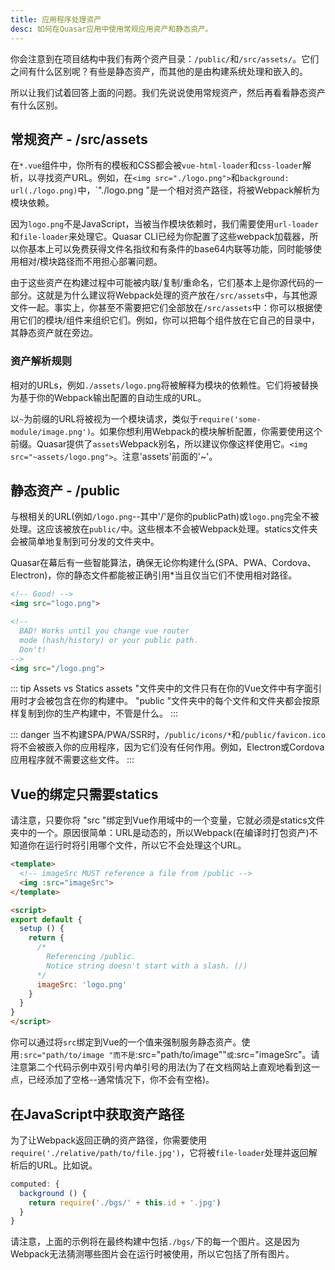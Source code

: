 ```yaml
---
title: 应用程序处理资产
desc: 如何在Quasar应用中使用常规应用资产和静态资产。
---
```

你会注意到在项目结构中我们有两个资产目录：`/public/`和`/src/assets/`。它们之间有什么区别呢？有些是静态资产，而其他的是由构建系统处理和嵌入的。

所以让我们试着回答上面的问题。我们先说说使用常规资产，然后再看看静态资产有什么区别。

## 常规资产 - /src/assets
在`*.vue`组件中，你所有的模板和CSS都会被`vue-html-loader`和`css-loader`解析，以寻找资产URL。例如，在`<img src="./logo.png">`和`background: url(./logo.png)`中，`"./logo.png "是一个相对资产路径，将被Webpack解析为模块依赖。

因为`logo.png`不是JavaScript，当被当作模块依赖时，我们需要使用`url-loader`和`file-loader`来处理它。Quasar CLI已经为你配置了这些webpack加载器，所以你基本上可以免费获得文件名指纹和有条件的base64内联等功能，同时能够使用相对/模块路径而不用担心部署问题。

由于这些资产在构建过程中可能被内联/复制/重命名，它们基本上是你源代码的一部分。这就是为什么建议将Webpack处理的资产放在`/src/assets`中，与其他源文件一起。事实上，你甚至不需要把它们全部放在`/src/assets`中：你可以根据使用它们的模块/组件来组织它们。例如，你可以把每个组件放在它自己的目录中，其静态资产就在旁边。

### 资产解析规则

相对的URLs，例如`./assets/logo.png`将被解释为模块的依赖性。它们将被替换为基于你的Webpack输出配置的自动生成的URL。

以`~`为前缀的URL将被视为一个模块请求，类似于`require('some-module/image.png')`。如果你想利用Webpack的模块解析配置，你需要使用这个前缀。Quasar提供了`assets`Webpack别名，所以建议你像这样使用它。`<img src="~assets/logo.png">`。注意'assets'前面的'~'。

## 静态资产 - /public
与根相关的URL(例如`/logo.png`--其中'/'是你的publicPath)或`logo.png`完全不被处理。这应该被放在`public/`中。这些根本不会被Webpack处理。statics文件夹会被简单地复制到可分发的文件夹中。

Quasar在幕后有一些智能算法，确保无论你构建什么(SPA、PWA、Cordova、Electron)，你的静态文件都能被正确引用*当且仅当它们不使用相对路径。

```html
<!-- Good! -->
<img src="logo.png">

<!--
  BAD! Works until you change vue router
  mode (hash/history) or your public path.
  Don't!
-->
<img src="/logo.png">
```

::: tip Assets vs Statics
assets "文件夹中的文件只有在你的Vue文件中有字面引用时才会被包含在你的构建中。
"public "文件夹中的每个文件和文件夹都会按原样复制到你的生产构建中，不管是什么。
:::

::: danger
当不构建SPA/PWA/SSR时，`/public/icons/*`和`/public/favicon.ico`将不会被嵌入你的应用程序，因为它们没有任何作用。例如，Electron或Cordova应用程序就不需要这些文件。
:::

## Vue的绑定只需要statics
请注意，只要你将 "src "绑定到Vue作用域中的一个变量，它就必须是statics文件夹中的一个。原因很简单：URL是动态的，所以Webpack(在编译时打包资产)不知道你在运行时将引用哪个文件，所以它不会处理这个URL。

```html
<template>
  <!-- imageSrc MUST reference a file from /public -->
  <img :src="imageSrc">
</template>

<script>
export default {
  setup () {
    return {
      /*
        Referencing /public.
        Notice string doesn't start with a slash. (/)
      */
      imageSrc: 'logo.png'
    }
  }
}
</script>
```

你可以通过将`src`绑定到Vue的一个值来强制服务静态资产。使用`:src="path/to/image "而不是`:src="path/to/image""`或`:src="imageSrc"。请注意第二个代码示例中双引号内单引号的用法(为了在文档网站上直观地看到这一点，已经添加了空格--通常情况下，你不会有空格)。

## 在JavaScript中获取资产路径

为了让Webpack返回正确的资产路径，你需要使用`require('./relative/path/to/file.jpg')`，它将被`file-loader`处理并返回解析后的URL。比如说。

```js
computed: {
  background () {
    return require('./bgs/' + this.id + '.jpg')
  }
}
```

请注意，上面的示例将在最终构建中包括`./bgs/`下的每一个图片。这是因为Webpack无法猜测哪些图片会在运行时被使用，所以它包括了所有图片。
